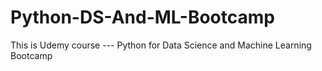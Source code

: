 # Python-DS-And-ML-Bootcamp
This is Udemy course --- Python for Data Science and Machine Learning Bootcamp
